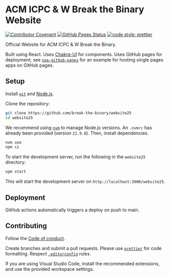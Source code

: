 # ACM ICPC & W Break the Binary Website

[![Contributor Covenant](https://img.shields.io/badge/Contributor%20Covenant-2.1-4baaaa.svg)](code_of_conduct.md)
[![GitHub Pages Status](https://github.com/break-the-binary/website25/actions/workflows/pages/pages-build-deployment/badge.svg)](https://github.com/break-the-binary/website25/actions/workflows/pages/pages-build-deployment)
[![code style: prettier](https://img.shields.io/badge/code_style-prettier-ff69b4.svg?style=flat-square)](https://prettier.io/)

Official Website for ACM ICPC & W Break the Binary.

Built using React. Uses [Chakra-UI](https://chakra-ui.com/) for components. Uses
GitHub pages for deployment; see
[`spa-github-pages`](https://github.com/rafgraph/spa-github-pages/tree/gh-pages)
for an example for hosting single pages apps on GitHub pages.

## Setup

Install [`git`](https://git-scm.com/downloads) and
[Node.js](https://nodejs.org/en).

Clone the repository:

```sh
git clone https://github.com/break-the-binary/website25
cd website25
```

We recommend using [`nvm`](https://github.com/nvm-sh/nvm) to manage Node.js
versions. An `.nvmrc` has already been provided (version `22.9.0`). Then,
install dependencies.

```sh
nvm use
npm ci
```

To start the development server, run the following in the `website25` directory:

```sh
npm start
```

This will start the development server on `http://localhost:3000/website25`.

## Deployment

GitHub actions automatically triggers a deploy on push to main.

## Contributing

Follow the [Code of conduct](/CODE_OF_CONDUCT.md).

Create branches and submit a pull requests. Please use
[`prettier`](https://prettier.io/) for code formatting. Respect
[`.editorconfig`](https://editorconfig.org/) rules.

If you are using Visual Studio Code, install the recommended extensions, and use
the provided workspace settings.
